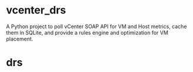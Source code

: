 # vcenter_drs

A Python project to poll vCenter SOAP API for VM and Host metrics, cache them in SQLite, and provide a rules engine and optimization for VM placement.

# drs